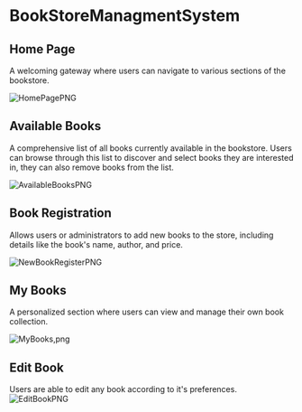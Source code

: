 # BookStoreManagmentSystem
## Home Page
A welcoming gateway where users can navigate to various sections of the bookstore.

![HomePagePNG](https://github.com/GukaGul/BookStoreManagmentSystem/assets/121638498/ba11298a-af15-4495-b341-f439e34762e6)


## Available Books
A comprehensive list of all books currently available in the bookstore.
Users can browse through this list to discover and select books they are interested in, they can also remove books from the list.

![AvailableBooksPNG](https://github.com/GukaGul/BookStoreManagmentSystem/assets/121638498/45d49fa9-760d-4fa0-a0a7-d100e7248943)


## Book Registration
Allows users or administrators to add new books to the store, including details like the book's name, author, and price.

![NewBookRegisterPNG](https://github.com/GukaGul/BookStoreManagmentSystem/assets/121638498/0a3f5c8b-f9bb-4cd1-a279-12d7a80aeb50)


## My Books
A personalized section where users can view and manage their own book collection.

![MyBooks,png](https://github.com/GukaGul/BookStoreManagmentSystem/assets/121638498/354484ab-f973-4f59-bd17-f2978633eee8)


## Edit Book
Users are able to edit any book according to it's preferences.
![EditBookPNG](https://github.com/GukaGul/BookStoreManagmentSystem/assets/121638498/09c19af1-0c23-4fe6-9c4f-478ff1fbfa75)







